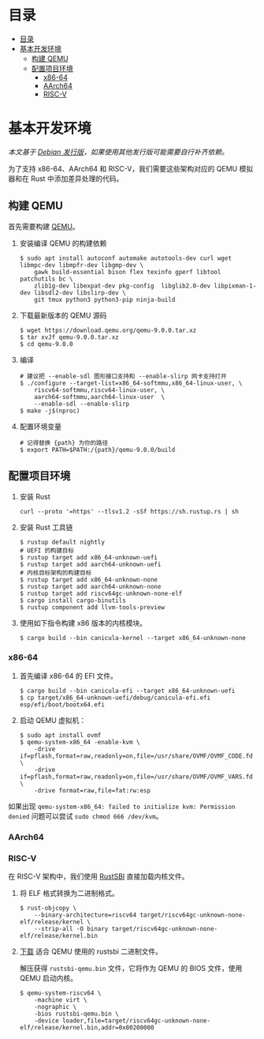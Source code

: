 # 目录
- [目录](#目录)
- [基本开发环境](#基本开发环境)
  - [构建 QEMU](#构建-qemu)
  - [配置项目环境](#配置项目环境)
    - [x86-64](#x86-64)
    - [AArch64](#aarch64)
    - [RISC-V](#risc-v)


# 基本开发环境

_本文基于 [Debian 发行版](https://www.debian.org/)，如果使用其他发行版可能需要自行补齐依赖。_

为了支持 x86-64、AArch64 和 RISC-V，我们需要这些架构对应的 QEMU 模拟器和在 Rust 中添加差异处理的代码。

## 构建 QEMU

首先需要构建 [QEMU](https://www.qemu.org/)。

1. 安装编译 QEMU 的构建依赖

   ```shell
   $ sudo apt install autoconf automake autotools-dev curl wget libmpc-dev libmpfr-dev libgmp-dev \
       gawk build-essential bison flex texinfo gperf libtool patchutils bc \
       zlib1g-dev libexpat-dev pkg-config  libglib2.0-dev libpixman-1-dev libsdl2-dev libslirp-dev \
       git tmux python3 python3-pip ninja-build
   ```

2. 下载最新版本的 QEMU 源码

   ```shell
   $ wget https://download.qemu.org/qemu-9.0.0.tar.xz
   $ tar xvJf qemu-9.0.0.tar.xz
   $ cd qemu-9.0.0
   ```

3. 编译

   ```shell
   # 建议把 --enable-sdl 图形接口支持和 --enable-slirp 网卡支持打开
   $ ./configure --target-list=x86_64-softmmu,x86_64-linux-user, \
       riscv64-softmmu,riscv64-linux-user, \
       aarch64-softmmu,aarch64-linux-user  \
       --enable-sdl --enable-slirp
   $ make -j$(nproc)
   ```

4. 配置环境变量

   ```shell
   # 记得替换 {path} 为你的路径
   $ export PATH=$PATH:/{path}/qemu-9.0.0/build
   ```

## 配置项目环境

1. 安装 Rust

   ```shell
   curl --proto '=https' --tlsv1.2 -sSf https://sh.rustup.rs | sh
   ```

2. 安装 Rust 工具链

   ```shell
   $ rustup default nightly
   # UEFI 的构建目标
   $ rustup target add x86_64-unknown-uefi
   $ rustup target add aarch64-unknown-uefi
   # 内核目标架构的构建目标
   $ rustup target add x86_64-unknown-none
   $ rustup target add aarch64-unknown-none
   $ rustup target add riscv64gc-unknown-none-elf
   $ cargo install cargo-binutils
   $ rustup component add llvm-tools-preview
   ```

3. 使用如下指令构建 x86 版本的内核模块。

   ```shell
   $ cargo build --bin canicula-kernel --target x86_64-unknown-none
   ```

### x86-64

1. 首先编译 x86-64 的 EFI 文件。

   ```shell
   $ cargo build --bin canicula-efi --target x86_64-unknown-uefi
   $ cp target/x86_64-unknown-uefi/debug/canicula-efi.efi esp/efi/boot/bootx64.efi
   ```

2. 启动 QEMU 虚拟机：

   ```shell
   $ sudo apt install ovmf
   $ qemu-system-x86_64 -enable-kvm \
       -drive if=pflash,format=raw,readonly=on,file=/usr/share/OVMF/OVMF_CODE.fd \
       -drive if=pflash,format=raw,readonly=on,file=/usr/share/OVMF/OVMF_VARS.fd \
       -drive format=raw,file=fat:rw:esp
   ```

如果出现 `qemu-system-x86_64: failed to initialize kvm: Permission denied` 问题可以尝试 `sudo chmod 666 /dev/kvm`。

### AArch64

### RISC-V

在 RISC-V 架构中，我们使用 [RustSBI](https://github.com/rustsbi/rustsbi) 直接加载内核文件。

1. 将 ELF 格式转换为二进制格式。

   ```shell
   $ rust-objcopy \
       --binary-architecture=riscv64 target/riscv64gc-unknown-none-elf/release/kernel \
       --strip-all -O binary target/riscv64gc-unknown-none-elf/release/kernel.bin
   ```

2. [下载](https://github.com/rustsbi/rustsbi-qemu/releases) 适合 QEMU 使用的 rustsbi 二进制文件。

   解压获得 `rustsbi-qemu.bin` 文件，它将作为 QEMU 的 BIOS 文件，使用 QEMU 启动内核。

   ```shell
   $ qemu-system-riscv64 \
       -machine virt \
       -nographic \
       -bios rustsbi-qemu.bin \
       -device loader,file=target/riscv64gc-unknown-none-elf/release/kernel.bin,addr=0x80200000
   ```
